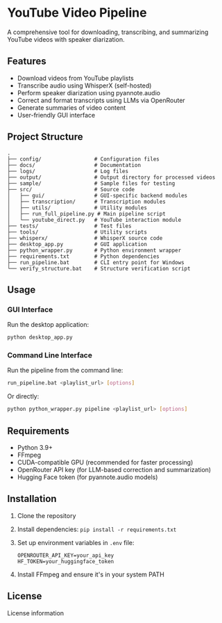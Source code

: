 # YouTube Video Pipeline

A comprehensive tool for downloading, transcribing, and summarizing YouTube videos with speaker diarization.

## Features

- Download videos from YouTube playlists
- Transcribe audio using WhisperX (self-hosted)
- Perform speaker diarization using pyannote.audio
- Correct and format transcripts using LLMs via OpenRouter
- Generate summaries of video content
- User-friendly GUI interface

## Project Structure

```text
.
├── config/                 # Configuration files
├── docs/                   # Documentation
├── logs/                   # Log files
├── output/                 # Output directory for processed videos
├── sample/                 # Sample files for testing
├── src/                    # Source code
│   ├── gui/                # GUI-specific backend modules
│   ├── transcription/      # Transcription modules
│   ├── utils/              # Utility modules
│   ├── run_full_pipeline.py # Main pipeline script
│   └── youtube_direct.py   # YouTube interaction module
├── tests/                  # Test files
├── tools/                  # Utility scripts
├── whisperx/               # WhisperX source code
├── desktop_app.py          # GUI application
├── python_wrapper.py       # Python environment wrapper
├── requirements.txt        # Python dependencies
├── run_pipeline.bat        # CLI entry point for Windows
└── verify_structure.bat    # Structure verification script
```

## Usage

### GUI Interface

Run the desktop application:

```bash
python desktop_app.py
```

### Command Line Interface

Run the pipeline from the command line:

```bash
run_pipeline.bat <playlist_url> [options]
```

Or directly:

```bash
python python_wrapper.py pipeline <playlist_url> [options]
```

## Requirements

- Python 3.9+
- FFmpeg
- CUDA-compatible GPU (recommended for faster processing)
- OpenRouter API key (for LLM-based correction and summarization)
- Hugging Face token (for pyannote.audio models)

## Installation

1. Clone the repository
2. Install dependencies: `pip install -r requirements.txt`
3. Set up environment variables in `.env` file:

   ```env
   OPENROUTER_API_KEY=your_api_key
   HF_TOKEN=your_huggingface_token
   ```

4. Install FFmpeg and ensure it's in your system PATH

## License

License information
